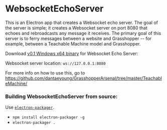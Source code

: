 # WebsocketEchoServer

This is an Electron app that creates a Websocket echo server. The goal of the server is simple; it creates a Websocket server on port 8080 that echoes and rebroadcasts any message it receives. The primary goal of this server is to ferry messages between a website and Grasshopper -- for example, between a Teachable Machine model and Grasshopper.

Download [v0.1 Windows x64 binary](https://drive.google.com/open?id=1fDdt-cb1uCWdAxWY4Vnz-bHosD1dYfXX
) for Websocket Echo Server:

Websocket server location: `ws://127.0.0.1:8080`

For more info on how to use this, go to https://github.com/dantaeyoung/GrasshopperArsenal/tree/master/TeachableMachine/

### Building WebsocketEchoServer from source:

Use [`electron-packager`](https://github.com/electron/electron-packager).
- `npm install electron-packager -g` 
- `electron-packager .`

